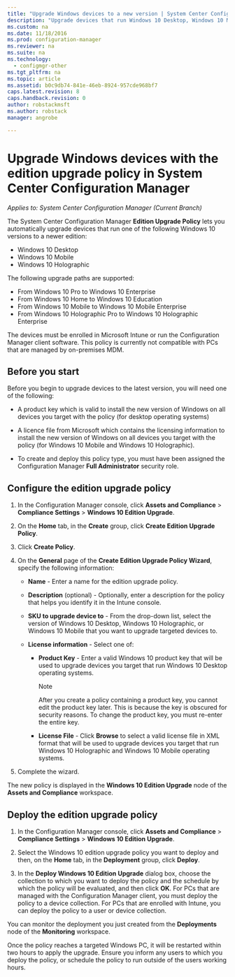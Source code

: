```yaml
---
title: "Upgrade Windows devices to a new version | System Center Configuration Manager"
description: "Upgrade devices that run Windows 10 Desktop, Windows 10 Mobile, or Windows 10 Holographic to a newer edition automatically."
ms.custom: na
ms.date: 11/18/2016
ms.prod: configuration-manager
ms.reviewer: na
ms.suite: na
ms.technology:
  - configmgr-other
ms.tgt_pltfrm: na
ms.topic: article
ms.assetid: b0c9db74-841e-46eb-8924-957cde968bf7
caps.latest.revision: 8
caps.handback.revision: 0
author: robstackmsft
ms.author: robstack
manager: angrobe

---
```


# Upgrade Windows devices with the edition upgrade policy in System Center Configuration Manager

*Applies to: System Center Configuration Manager (Current Branch)*


The System Center Configuration Manager **Edition Upgrade Policy** lets you automatically upgrade devices that run one of the following Windows 10 versions to a newer edition:

- Windows 10 Desktop
- Windows 10 Mobile
- Windows 10 Holographic

The following upgrade paths are supported:

- From Windows 10 Pro to Windows 10 Enterprise
- From Windows 10 Home to Windows 10 Education
- From Windows 10 Mobile to Windows 10 Mobile Enterprise
- From Windows 10 Holographic Pro to Windows 10 Holographic Enterprise

The devices must be enrolled in Microsoft Intune or run the Configuration Manager client software. This policy is currently not compatible with PCs that are managed by on-premises MDM.

## Before you start  
 Before you begin to upgrade devices to the latest version, you will need one of the following:  

-   A product key which is valid to install the new version of Windows on all devices you target with the policy (for desktop operating systems)  

-   A licence file from Microsoft which contains the licensing information to install the new version of Windows on all devices you target with the policy (for Windows 10 Mobile and Windows 10 Holographic).

- To create and deploy this policy type, you must have been assigned the Configuration Manager **Full Administrator** security role.

## Configure the edition upgrade policy  

1.  In the Configuration Manager console, click **Assets and Compliance** > **Compliance Settings** > **Windows 10 Edition Upgrade**.  

3.  On the **Home** tab, in the **Create** group, click **Create Edition Upgrade Policy**.  

4.  Click **Create Policy**.  

5.  On the **General** page of the **Create Edition Upgrade Policy Wizard**, specify the following information:  

    -   **Name** - Enter a name for the edition upgrade policy.  

    -   **Description** (optional) - Optionally, enter a description for the policy that helps you identify it in the Intune console.  

    -   **SKU to upgrade device to** - From the drop-down list, select the version of Windows 10 Desktop, Windows 10 Holographic, or Windows 10 Mobile that you want to upgrade targeted devices to.  

    -   **License information** - Select one of:  

        -   **Product Key** - Enter a valid Windows 10 product key that will be used to upgrade devices you target that run Windows 10 Desktop operating systems.  

            > [!NOTE]  
            >  After you create a policy containing a product key, you cannot edit the product key later. This is because the key is obscured for security reasons. To change the product key, you must re-enter the entire key.  

        -   **License File** - Click **Browse** to select a valid license file in XML format that will be used to upgrade devices you target that run Windows 10 Holographic and Windows 10 Mobile operating systems.  

6.  Complete the wizard.  

The new policy is displayed in the **Windows 10 Edition Upgrade** node of the **Assets and Compliance** workspace.  

## Deploy the edition upgrade policy  

1.  In the Configuration Manager console, click **Assets and Compliance** > **Compliance Settings** > **Windows 10 Edition Upgrade**.  

3.  Select the Windows 10 edition upgrade policy you want to deploy and then, on the **Home** tab, in the **Deployment** group, click **Deploy**.  

4.  In the **Deploy Windows 10 Edition Upgrade** dialog box, choose the collection to which you want to deploy the policy and the schedule by which the policy will be evaluated, and then click **OK**. For PCs that are managed with the Configuration Manager client, you must deploy the policy to a device collection. For PCs that are enrolled with Intune, you can deploy the policy to a user or device collection. 

You can monitor the deployment you just created from the **Deployments** node of the **Monitoring** workspace.  

 Once the policy reaches a targeted Windows PC, it will be restarted within two hours to apply the upgrade. Ensure you inform any users to which you deploy the policy, or schedule the policy to run outside of the users working hours.
